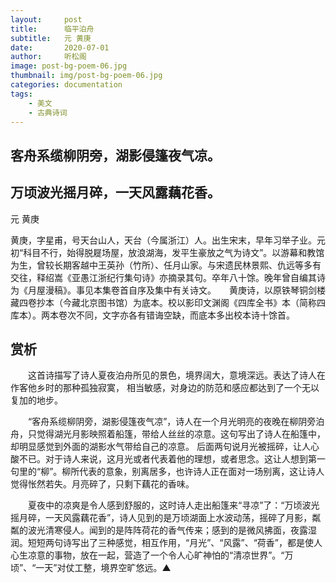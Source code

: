 ```yaml
---
layout:     post
title:      临平泊舟
subtitle:   元 黄庚
date:       2020-07-01
author:     听松阁
image: post-bg-poem-06.jpg
thumbnail: img/post-bg-poem-06.jpg
categories: documentation
tags:
    - 美文
    - 古典诗词
---
```



## 客舟系缆柳阴旁，湖影侵篷夜气凉。 

## 万顷波光摇月碎，一天风露藕花香。

元 黄庚

黄庚，字星甫，号天台山人，天台（今属浙江）人。出生宋末，早年习举子业。元初“科目不行，始得脱屣场屋，放浪湖海，发平生豪放之气为诗文”。以游幕和教馆为生，曾较长期客越中王英孙（竹所）、任月山家。与宋遗民林景熙、仇远等多有交往，释绍嵩《亚愚江浙纪行集句诗》亦摘录其句。卒年八十馀。晚年曾自编其诗为《月屋漫稿》。事见本集卷首自序及集中有关诗文。　　黄庚诗，以原铁琴铜剑楼藏四卷抄本（今藏北京图书馆）为底本。校以影印文渊阁《四库全书》本（简称四库本）。两本卷次不同，文字亦各有错诲空缺，而底本多出校本诗十馀首。





## 赏析



　　这首诗描写了诗人夏夜泊舟所见的景色，境界阔大，意境深远。表达了诗人在作客他乡时的那种孤独寂寞， 相当敏感，对身边的防范和感应都达到了一个无以复加的地步。



　　“客舟系缆柳阴旁，湖影侵篷夜气凉”，诗人在一个月光明亮的夜晚在柳阴旁泊舟，只觉得湖光月影映照着船篷，带给人丝丝的凉意。这句写出了诗人在船篷中，却明显感觉到外面的湖影水气带给自己的凉意。 后面两句说月光被摇碎，让人心酸不已。对于诗人来说，这月光或者代表着他的理想，或者思念。这让人想到第一句里的“柳”。柳所代表的意象，别离居多，也许诗人正在面对一场别离，这让诗人觉得怅然若失。月亮碎了，只剩下藕花的香味。



　　夏夜中的凉爽是令人感到舒服的，这时诗人走出船篷来“寻凉”了：“万顷波光摇月碎，一天风露藕花香”，诗人见到的是万顷湖面上水波动荡，摇碎了月影，粼粼的波光清寒侵人。闻到的是阵阵荷花的香气传来；感到的是微风拂面，夜露湿润。短短两句诗写出了三种感觉，相互作用，“月光”、“风露”、“荷香”，都是使人心生凉意的事物，放在一起，营造了一个令人心旷神怕的“清凉世界”。“万顷”、“一天”对仗工整，境界空旷悠远。▲
